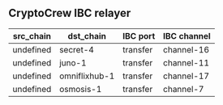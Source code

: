 ## CryptoCrew IBC relayer

| src_chain | dst_chain | IBC port | IBC channel |
| --------------- | --------------- | ------------ | -------------- |
| undefined | secret-4 | transfer | channel-16 |
| undefined | juno-1 | transfer | channel-11 |
| undefined | omniflixhub-1 | transfer | channel-17 |
| undefined | osmosis-1 | transfer | channel-7 |